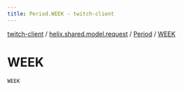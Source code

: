 ```yaml
---
title: Period.WEEK - twitch-client
---
```


[twitch-client](../../index.html) / [helix.shared.model.request](../index.html) / [Period](index.html) / [WEEK](./-w-e-e-k.html)

# WEEK

`WEEK`